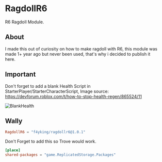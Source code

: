 # RagdollR6
R6 Ragdoll Module.

## About
I made
this out of curiosity on how to make ragdoll with R6, this module was made 1+ year ago but never been used, that's why i decided to publish it here.

## Important
Don't forget to add a blank Health Script in StarterPlayer/StarterCharacterScript, Image source: https://devforum.roblox.com/t/how-to-stop-health-regen/865524/11

![BlankHealth](https://devforum-uploads.s3.dualstack.us-east-2.amazonaws.com/uploads/original/4X/d/8/c/d8c4ee86268a53a18b81875d5fc500e66a76d94b.png)

## Wally
```toml
RagdollR6 = "f4yking/ragdollr6@1.0.1"
```

Don't Forget to add this so Trove would work.
```toml
[place]
shared-packages = "game.ReplicatedStorage.Packages"
```